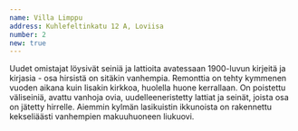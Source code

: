```yaml
---
name: Villa Limppu
address: Kuhlefeltinkatu 12 A, Loviisa
number: 2
new: true
---
```

Uudet omistajat löysivät seiniä ja lattioita avatessaan 1900-luvun kirjeitä ja kirjasia - osa hirsistä on sitäkin vanhempia. Remonttia on tehty kymmenen vuoden aikana kuin Iisakin kirkkoa, huolella huone kerrallaan. On poistettu väliseiniä, avattu vanhoja ovia, uudelleeneristetty lattiat ja seinät, joista osa on jätetty hirrelle. Aiemmin kylmän lasikuistin ikkunoista on rakennettu kekseliäästi vanhempien makuuhuoneen liukuovi.

